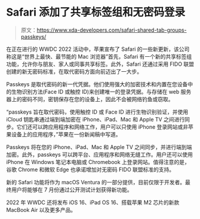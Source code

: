 # Safari 添加了共享标签组和无密码登录

> 原文：<https://www.xda-developers.com/safari-shared-tab-groups-passkeys/>

在正在进行的 WWDC 2022 活动中，苹果宣布了 Safari 的一些新更新，该公司称这是“世界上最快、最节能的 Mac 浏览器”首先，Safari 有一个新的共享标签组功能，允许你与朋友、家人或同事共享标签。此外，Safari 还通过采用 FIDO 联盟创建的新无密码标准，在取代密码方面向前迈出了一大步。

Passkeys 是取代密码的新一代凭据。他们使用强大的加密技术和内置在您设备中的生物识别方法(Face ID 或触控 ID)来创建唯一的登录凭据。与存储在 web 服务器上的密码不同，密钥保存在您的设备上，因此不会被网络钓鱼或窃取。

“passkeys 旨在取代密码，使用触控 ID 或 Face ID 进行生物识别验证，并使用 iCloud 钥匙串通过端到端加密在 iPhone、iPad、Mac 和 Apple TV 之间进行同步。它们还可以跨应用程序和网络工作，用户可以只使用 iPhone 登录网站或非苹果设备上的应用程序，”苹果在一份新闻稿中写道。

Passkeys 将在您的 iPhone、iPad、Mac 和 Apple TV 之间同步，并进行端到端加密。此外，passkeys 可以跨平台、应用程序和网络无缝工作。用户还可以使用 iPhone 在 Windows 笔记本电脑或 Chromebook 上登录网站。值得注意的是，谷歌 Chrome 和微软 Edge 也承诺增加对无密码 FIDO 联盟标准的支持。

新的 Safari 功能将作为 macOS Ventura 的一部分提供，目前仅限于开发者。最终用户将能够在 7 月份通过公开测试计划获得新功能。

2022 年 WWDC 还将发布 iOS 16、iPad OS 16、搭载苹果 M2 芯片的新款 MacBook Air 以及更多产品。